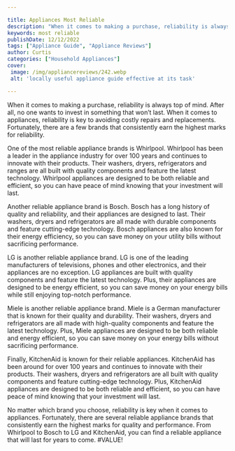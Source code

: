 ```yaml
---

title: Appliances Most Reliable
description: "When it comes to making a purchase, reliability is always top of mind. After all, no one wants to invest in something that won’t l...learn more"
keywords: most reliable
publishDate: 12/12/2022
tags: ["Appliance Guide", "Appliance Reviews"]
author: Curtis
categories: ["Household Appliances"]
cover: 
 image: /img/appliancereviews/242.webp
 alt: 'locally useful appliance guide effective at its task'

---
```


When it comes to making a purchase, reliability is always top of mind. After all, no one wants to invest in something that won’t last. When it comes to appliances, reliability is key to avoiding costly repairs and replacements. Fortunately, there are a few brands that consistently earn the highest marks for reliability.

One of the most reliable appliance brands is Whirlpool. Whirlpool has been a leader in the appliance industry for over 100 years and continues to innovate with their products. Their washers, dryers, refrigerators and ranges are all built with quality components and feature the latest technology. Whirlpool appliances are designed to be both reliable and efficient, so you can have peace of mind knowing that your investment will last.

Another reliable appliance brand is Bosch. Bosch has a long history of quality and reliability, and their appliances are designed to last. Their washers, dryers and refrigerators are all made with durable components and feature cutting-edge technology. Bosch appliances are also known for their energy efficiency, so you can save money on your utility bills without sacrificing performance.

LG is another reliable appliance brand. LG is one of the leading manufacturers of televisions, phones and other electronics, and their appliances are no exception. LG appliances are built with quality components and feature the latest technology. Plus, their appliances are designed to be energy efficient, so you can save money on your energy bills while still enjoying top-notch performance.

Miele is another reliable appliance brand. Miele is a German manufacturer that is known for their quality and durability. Their washers, dryers and refrigerators are all made with high-quality components and feature the latest technology. Plus, Miele appliances are designed to be both reliable and energy efficient, so you can save money on your energy bills without sacrificing performance.

Finally, KitchenAid is known for their reliable appliances. KitchenAid has been around for over 100 years and continues to innovate with their products. Their washers, dryers and refrigerators are all built with quality components and feature cutting-edge technology. Plus, KitchenAid appliances are designed to be both reliable and efficient, so you can have peace of mind knowing that your investment will last.

No matter which brand you choose, reliability is key when it comes to appliances. Fortunately, there are several reliable appliance brands that consistently earn the highest marks for quality and performance. From Whirlpool to Bosch to LG and KitchenAid, you can find a reliable appliance that will last for years to come.
#VALUE!
